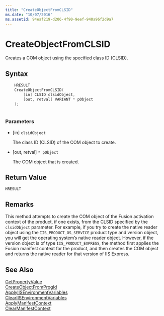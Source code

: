 ```yaml
---
title: "CreateObjectFromCLSID"
ms.date: "10/07/2016"
ms.assetid: 94eaf219-d206-4f90-9eef-940a96f2d9a7
---
```

# CreateObjectFromCLSID
Creates a COM object using the specified class ID (CLSID).  
  
## Syntax  
  
```cpp  
    HRESULT  
    CreateObjectFromCLSID(  
        [in] CLSID clsidObject,  
        [out, retval] VARIANT * pObject  
    );  
  
```  
  
### Parameters  
  
-   [in] `clsidObject`  
  
     The class ID (CLSID) of the COM object to create.  
  
-   [out, retval] `* pObject`  
  
     The COM object that is created.  
  
## Return Value  
 `HRESULT`  
  
## Remarks  
 This method attempts to create the COM object of the Fusion activation context of the product, if one exists, from the CLSID specified by the `clsidObject` parameter. For example, if you try to create the native reader object using the `IIS_PRODUCT_OS_SERVICE` product type and version object, you will get the operating system’s native reader object. However, if the version object is of type `IIS_PRODUCT_EXPRESS`, the method first applies the Fusion manifest context for the product, and then creates the COM object and returns the native reader for that version of IIS Express.  
  
## See Also  
 [GetPropertyValue](../../extensions/express-api-reference/getpropertyvalue.md)   
 [CreateObjectFromProgId](../../extensions/express-api-reference/createobjectfromprogid.md)   
 [ApplyIISEnvironmentVariables](../../extensions/express-api-reference/applyiisenvironmentvariables.md)   
 [ClearIISEnvironmentVariables](../../extensions/express-api-reference/cleariisenvironmentvariables.md)   
 [ApplyManifestContext](../../extensions/express-api-reference/applymanifestcontext.md)   
 [ClearManifestContext](../../extensions/express-api-reference/clearmanifestcontext.md)
